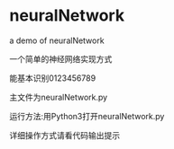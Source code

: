 # neuralNetwork
<p>a demo of neuralNetwork</p>
<p>一个简单的神经网络实现方式</p>
<p>能基本识别0123456789</p>
<p>主文件为neuralNetwork.py</p>
<p>运行方法:用Python3打开neuralNetwork.py</p>
<p>详细操作方式请看代码输出提示</p>
